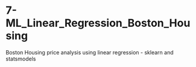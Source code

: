 # 7-ML_Linear_Regression_Boston_Housing
Boston Housing price analysis using linear regression - sklearn and statsmodels
